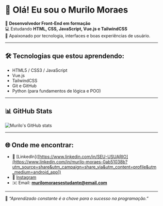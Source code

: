 # 👋 Olá! Eu sou o Murilo Moraes

🎯 **Desenvolvedor Front-End em formação**  
💻 Estudando **HTML, CSS, JavaScript, Vue.js e TailwindCSS**  
🚀 Apaixonado por tecnologia, interfaces e boas experiências de usuário.

---

## 🛠️ Tecnologias que estou aprendendo:
- HTML5 / CSS3 / JavaScript  
- Vue.js  
- TailwindCSS  
- Git e GitHub  
- Python (para fundamentos de lógica e POO)

---

## 📊 GitHub Stats
![Murilo's GitHub stats](https://github-readme-stats.vercel.app/api?username=murilomoraesalvessilva&show_icons=true&theme=tokyonight)

---

## 🌐 Onde me encontrar:
- 💼 [LinkedIn]([https://www.linkedin.com/in/SEU-USUARIO](https://www.linkedin.com/in/murilo-moraes-0ab51038b?utm_source=share&utm_campaign=share_via&utm_content=profile&utm_medium=android_app])
- 📸 [Instagram]([(https://www.instagram.com/somurilomesmo/)])
- ✉️ Email: **murilomoraesestudante@email.com**

---

🧠 _“Aprendizado constante é a chave para o sucesso na programação.”_

